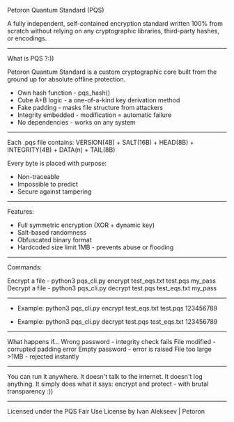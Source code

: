 Petoron Quantum Standard (PQS)

A fully independent, self-contained encryption standard written 100% from scratch without relying on any cryptographic libraries, third-party hashes, or encodings.

---

What is PQS ?:))

Petoron Quantum Standard is a custom cryptographic core built from the ground up for absolute offline protection.
- Own hash function - pqs_hash()
- Cube A+B logic - a one-of-a-kind key derivation method
- Fake padding - masks file structure from attackers
- Integrity embedded - modification = automatic failure
- No dependencies - works on any system

---

Each .pqs file contains:
VERSION(4B) + SALT(16B) + HEAD(8B) + INTEGRITY(4B) + DATA(n) + TAIL(8B)

Every byte is placed with purpose:
- Non-traceable
- Impossible to predict
- Secure against tampering

---

Features:
- Full symmetric encryption (XOR + dynamic key)
- Salt-based randomness
- Obfuscated binary format
- Hardcoded size limit 1MB - prevents abuse or flooding

---

Commands:

Encrypt a file - python3 pqs_cli.py encrypt test_eqs.txt test.pqs my_pass
Decrypt a file - python3 pqs_cli.py decrypt test.pqs test_eqs.txt my_pass

---

- Example:
python3 pqs_cli.py encrypt test_eqs.txt test.pqs 123456789

- Example:
python3 pqs_cli.py decrypt test.pqs test_eqs.txt 123456789

---

What happens if...
Wrong password - integrity check fails
File modified - corrupted padding error
Empty password - error is raised
File too large >1MB - rejected instantly

---

You can run it anywhere.
It doesn't talk to the internet. It doesn't log anything. It simply does what it says: encrypt and protect - with brutal transparency :))

---

Licensed under the PQS Fair Use License by Ivan Alekseev | Petoron

